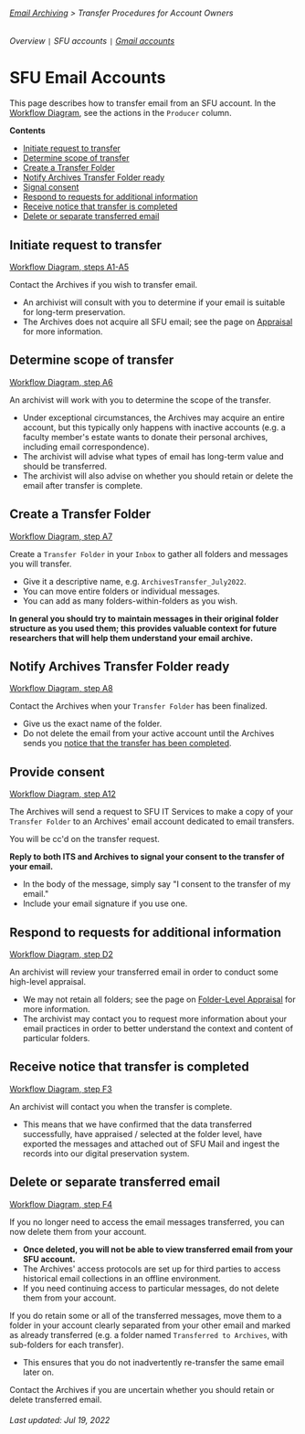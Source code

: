 ###### [Email Archiving](../README.md) > Transfer Procedures for Account Owners
###### Overview `|` SFU accounts `|` [Gmail accounts](transfer-procedures-for-gmail.md)

# SFU Email Accounts
This page describes how to transfer email from an SFU account. In the [Workflow Diagram](images/transfer-workflow.png), see the actions in the `Producer` column.

**Contents**
- [Initiate request to transfer](#initiate-request-to-transfer)
- [Determine scope of transfer](#determine-scope-of-transfer)
- [Create a Transfer Folder](#create-a-transfer-folder)
- [Notify Archives Transfer Folder ready](#notify-archives-transfer-folder-ready)
- [Signal consent](#provide-consent)
- [Respond to requests for additional information](#respond-to-requests-for-additional-information)
- [Receive notice that transfer is completed](#receive-notice-that-transfer-is-completed)
- [Delete or separate transferred email](#delete-or-separate-transferred-email)

## Initiate request to transfer
[Workflow Diagram, steps A1-A5](../images/transfer-workflow.png)

Contact the Archives if you wish to transfer email.
- An archivist will consult with you to determine if your email is suitable for long-term preservation.
- The Archives does not acquire all SFU email; see the page on [Appraisal](/appraisal/overview.md) for more information.

## Determine scope of transfer
[Workflow Diagram, step A6](../images/transfer-workflow.png)

An archivist will work with you to determine the scope of the transfer.
- Under exceptional circumstances, the Archives may acquire an entire account, but this typically only happens with inactive accounts (e.g. a faculty member's estate wants to donate their personal archives, including email correspondence).
- The archivist will advise what types of email has long-term value and should be transferred.
- The archivist will also advise on whether you should retain or delete the email after transfer is complete.

## Create a Transfer Folder
[Workflow Diagram, step A7](../images/transfer-workflow.png)

Create a `Transfer Folder` in your `Inbox` to gather all folders and messages you will transfer.
- Give it a descriptive name, e.g. `ArchivesTransfer_July2022`.
- You can move entire folders or individual messages.
- You can add as many folders-within-folders as you wish.

**In general you should try to maintain messages in their original folder structure as you used them; this provides valuable context for future researchers that will help them understand your email archive.**

## Notify Archives Transfer Folder ready
[Workflow Diagram, step A8](../images/transfer-workflow.png)

Contact the Archives when your `Transfer Folder` has been finalized.
- Give us the exact name of the folder.
- Do not delete the email from your active account until the Archives sends you [notice that the transfer has been completed](#receive-notice-that-transfer-is-completed).

## Provide consent
[Workflow Diagram, step A12](../images/transfer-workflow.png)

The Archives will send a request to SFU IT Services to make a copy of your `Transfer Folder` to an Archives' email account dedicated to email transfers.

You will be cc'd on the transfer request.

**Reply to both ITS and Archives to signal your consent to the transfer of your email.**
- In the body of the message, simply say "I consent to the transfer of my email."
- Include your email signature if you use one.

## Respond to requests for additional information
[Workflow Diagram, step D2](../images/transfer-workflow.png)

An archivist will review your transferred email in order to conduct some high-level appraisal.
- We may not retain all folders; see the page on [Folder-Level Appraisal](/appraisal/folder-level-appraisal.md) for more information.
- The archivist may contact you to request more information about your email practices in order to better understand the context and content of particular folders.

## Receive notice that transfer is completed
[Workflow Diagram, step F3](../images/transfer-workflow.png)

An archivist will contact you when the transfer is complete.
- This means that we have confirmed that the data transferred successfully, have appraised / selected at the folder level, have exported the messages and attached out of SFU Mail and ingest the records into our digital preservation system.

## Delete or separate transferred email
[Workflow Diagram, step F4](../images/transfer-workflow.png)

If you no longer need to access the email messages transferred, you can now delete them from your account.
- **Once deleted, you will not be able to view transferred email from your SFU account.**
- The Archives' access protocols are set up for third parties to access historical email collections in an offline environment.
- If you need continuing access to particular messages, do not delete them from your account.

If you do retain some or all of the transferred messages, move them to a folder in your account clearly separated from your other email and marked as already transferred (e.g. a folder named `Transferred to Archives`, with sub-folders for each transfer).
- This ensures that you do not inadvertently re-transfer the same email later on.

Contact the Archives if you are uncertain whether you should retain or delete transferred email.

###### Last updated: Jul 19, 2022
